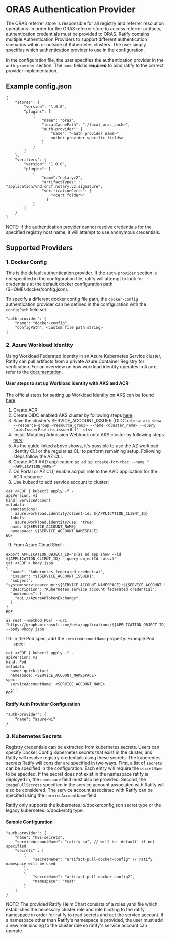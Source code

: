 # ORAS Authentication Provider

The ORAS referrer store is responsible for all registry and referrer resolution operations. In order for the ORAS referrer store to access referrer artifacts, authentication credentials must be provided to ORAS. Ratify contains multiple Authentication Providers to support different authentication scenarios within or outside of Kubernetes clusters. The user simply specifies which authentication provider to use in the configuration.

In the configuration file, the user specifies the authentication provider in the `auth-provider` section. The `name` field is **required** to bind ratify to the correct provider implementation. 

## Example config.json
```
{
    "stores": {
        "version": "1.0.0",
        "plugins": [
            {
                "name": "oras",
                "localCachePath": "./local_oras_cache",
                "auth-provider": {
                    "name": "<auth provider name>",
                    <other provider specific fields>
                }
            }
        ]
    },
    "verifiers": {
        "version": "1.0.0",
        "plugins": [
            {
                "name":"notaryv2",
                "artifactTypes" : "application/vnd.cncf.notary.v2.signature",
                "verificationCerts": [
                    "<cert folder>"
                  ]
            }  
        ]
    }
}
```


NOTE: If the authentication provider cannot resolve credentials for the specified registry host name, it will attempt to use anonymous credentials.

## Supported Providers

### 1. Docker Config
This is the default authentication provider. If the `auth-provider` section is not specified in the configuration file, ratify will attempt to look for credentials at the default docker configuration path ($HOME/.docker/config.json).

To specify a different docker config file path, the `docker-config` authentication provider can be defined in the configuration with the `configPath` field set. 

```
"auth-provider": {
    "name": "docker-config",
    "configPath": <custom file path string>
}
```

### 2. Azure Workload Identity
Using Workload Federated Identity in an Azure Kubernetes Service cluster, Ratify can pull artifacts from a private Azure Container Registry for verification. For an overview on how workload identity operates in Azure, refer to the [documentation](https://docs.microsoft.com/en-us/azure/active-directory/develop/workload-identity-federation). 

#### User steps to set up Workload Identity with AKS and ACR:

The official steps for setting up Workload Identity on AKS can be found [here](https://azure.github.io/azure-workload-identity/docs/quick-start.html).  

1. Create ACR
2. Create OIDC enabled AKS cluster by following steps [here](https://docs.microsoft.com/en-us/azure/aks/cluster-configuration#oidc-issuer-preview)
3. Save the cluster's SERVICE_ACCOUNT_ISSUER (OIDC url): `az aks show --resource-group <resource_group> --name <cluster_name> --query "oidcIssuerProfile.issuerUrl" -otsv`
4. Install Mutating Admission Webhook onto AKS cluster by following steps [here](https://azure.github.io/azure-workload-identity/docs/installation/mutating-admission-webhook.html)
5. As the guide linked above shows, it's possible to use the AZ workload identity CLI or the regular az CLI to perform remaining setup. Following steps follow the AZ CLI.
6. Create ACR AAD application: `az ad sp create-for-rbac --name "<APPLICATION_NAME>"`
7. On Portal or AZ CLI, enable acrpull role to the AAD application for the ACR resource
8. Use kubectl to add service account to cluster: 
```
cat <<EOF | kubectl apply -f -
apiVersion: v1
kind: ServiceAccount
metadata:
  annotations:
    azure.workload.identity/client-id: ${APPLICATION_CLIENT_ID}
  labels:
    azure.workload.identity/use: "true"
  name: ${SERVICE_ACCOUNT_NAME}
  namespace: ${SERVICE_ACCOUNT_NAMESPACE}
EOF
```
9. From Azure Cloud Shell: 
```
export APPLICATION_OBJECT_ID="$(az ad app show --id ${APPLICATION_CLIENT_ID} --query objectId -otsv)"
cat <<EOF > body.json
{
  "name": "kubernetes-federated-credential",
  "issuer": "${SERVICE_ACCOUNT_ISSUER}",
  "subject": "system:serviceaccount:${SERVICE_ACCOUNT_NAMESPACE}:${SERVICE_ACCOUNT_NAME}",
  "description": "Kubernetes service account federated credential",
  "audiences": [
    "api://AzureADTokenExchange"
  ]
}
EOF

az rest --method POST --uri "https://graph.microsoft.com/beta/applications/${APPLICATION_OBJECT_ID}/federatedIdentityCredentials" --body @body.json
```
10. In the Pod spec, add the `serviceAccountName` property. Example Pod spec:
```
cat <<EOF | kubectl apply -f -
apiVersion: v1
kind: Pod
metadata:
  name: quick-start
  namespace: <SERVICE_ACCOUNT_NAMESPACE>
spec:
  serviceAccountName: <SERVICE_ACCOUNT_NAME>
  ...
EOF
```

#### Ratify Auth Provider Configuration
```
"auth-provider": {
    "name": "azure-wi"
}
```

### 3. Kubernetes Secrets
Registry credentials can be extracted from kubernetes secrets. Users can specify Docker Config Kubernetes secrets that exist in the cluster, and Ratify will resolve registry credentials using these secrets. The kuberentes secrets Ratify will consider are specified in two ways. First, a list of `secrets` can be specified in the configuration. Each entry will require the `secretName` to be specifed. If the secret does not exist in the namespace ratify is deployed in, the `namespace` field must also be provided. Second, the `imagePullSecrets` specified in the service account associated with Ratify will also be considered. The service account associated with Ratify can be specifed using the `serviceAccountName` field.

Ratify only supports the kubernetes.io/dockerconfigjson secret type or the legacy kubernetes.io/dockercfg type.  

#### Sample Configuration
```
"auth-provider": {
    "name": "k8s-secrets",
    "serviceAccountName": "ratify-sa", // will be 'default' if not specified
    "secrets" : [
        {
            "secretName": "artifact-pull-docker-config" // ratify namespace will be used 
        },
        {
            "secretName": "artifact-pull-docker-config2",
            "namespace": "test"
        }
    ]
}
```

NOTE: The provided Ratify Helm Chart consists of a roles.yaml file which establishes the necessary cluster role and role binding to the ratify namespace in order for ratify to read secrets and get the service account. If a namespace other than Ratify's namespace is provided, the user must add a new role binding to the cluster role so ratify's service account can operate. 
